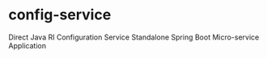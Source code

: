 # config-service
Direct Java RI Configuration Service Standalone Spring Boot Micro-service Application
